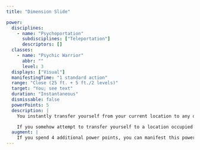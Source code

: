 ```yaml
---
title: "Dimension Slide"

power:
  disciplines:
    - name: "Psychoportation"
      subdisciplines: ["Teleportation"]
      descriptors: []
  classes:
    - name: "Psychic Warrior"
      abbr: ""
      level: 3
  displays: ["Visual"]
  manifestingTime: "1 standard action"
  range: "Close (25 ft. + 5 ft./2 levels)"
  target: "You; see text"
  duration: "Instantaneous"
  dismissable: false
  powerPoints: 5
  description: |
    You instantly transfer yourself from your current location to any other spot within range to which you have line of sight. You can bring along possessions that amount to as much as a medium load, including living creatures that weigh as much as 20 pounds. Movement caused by the use of dimension slide does not provoke attacks of opportunity.

    If you somehow attempt to transfer yourself to a location occupied by a solid body or a location you can't see the power simply fails to function.
  augment: |
    If you spend 4 additional power points, you can manifest this power as a move action.
---
```

